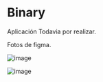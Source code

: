 # Binary
Aplicación Todavia por realizar.


Fotos de figma.

![image](https://github.com/user-attachments/assets/925702fb-435b-47c5-aa76-1d37501abdd9)


![image](https://github.com/user-attachments/assets/1d51b06b-9318-4ede-8f09-1947cd40e625)
